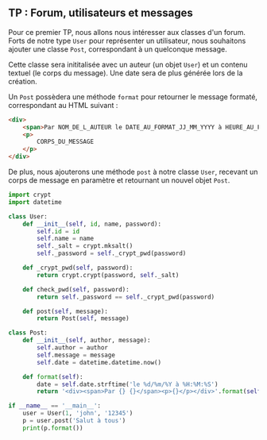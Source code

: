 ## TP : Forum, utilisateurs et messages

Pour ce premier TP, nous allons nous intéresser aux classes d'un forum.
Forts de notre type `User` pour représenter un utilisateur, nous souhaitons ajouter une classe `Post`, correspondant à un quelconque message.

Cette classe sera inititalisée avec un auteur (un objet `User`) et un contenu textuel (le corps du message). Une date sera de plus générée lors de la création.

Un `Post` possèdera une méthode `format` pour retourner le message formaté, correspondant au HTML suivant :

```html
<div>
    <span>Par NOM_DE_L_AUTEUR le DATE_AU_FORMAT_JJ_MM_YYYY à HEURE_AU_FORMAT_HH_MM_SS</span>
    <p>
        CORPS_DU_MESSAGE
    </p>
</div>
```

De plus, nous ajouterons une méthode `post` à notre classe `User`, recevant un corps de message en paramètre et retournant un nouvel objet `Post`.

```python
import crypt
import datetime

class User:
    def __init__(self, id, name, password):
        self.id = id
        self.name = name
        self._salt = crypt.mksalt()
        self._password = self._crypt_pwd(password)

    def _crypt_pwd(self, password):
        return crypt.crypt(password, self._salt)

    def check_pwd(self, password):
        return self._password == self._crypt_pwd(password)

    def post(self, message):
        return Post(self, message)

class Post:
    def __init__(self, author, message):
        self.author = author
        self.message = message
        self.date = datetime.datetime.now()

    def format(self):
        date = self.date.strftime('le %d/%m/%Y à %H:%M:%S')
        return '<div><span>Par {} {}</span><p>{}</p></div>'.format(self.author.name, date, self.message)

if __name__ == '__main__':
    user = User(1, 'john', '12345')
    p = user.post('Salut à tous')
    print(p.format())
```
